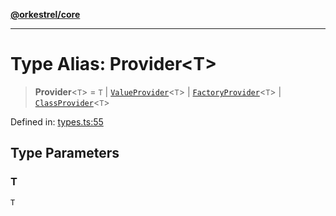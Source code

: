 [**@orkestrel/core**](../index.md)

***

# Type Alias: Provider\<T\>

> **Provider**\<`T`\> = `T` \| [`ValueProvider`](../interfaces/ValueProvider.md)\<`T`\> \| [`FactoryProvider`](FactoryProvider.md)\<`T`\> \| [`ClassProvider`](ClassProvider.md)\<`T`\>

Defined in: [types.ts:55](https://github.com/orkestrel/core/blob/36bb4ac962a6eb83d3b3b7e1d15ed7b2fd751427/src/types.ts#L55)

## Type Parameters

### T

`T`
